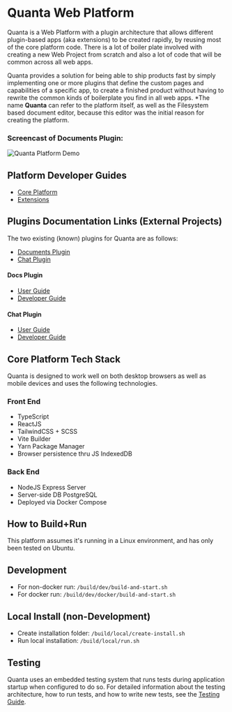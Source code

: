 # Quanta Web Platform
Quanta is a Web Platform with a plugin architecture that allows different plugin-based apps (aka extensions) to be created rapidly, by reusing most of the core platform code. There is a lot of boiler plate involved with creating a new Web Project from scratch and also a lot of code that will be common across all web apps. 

Quanta provides a solution for being able to ship products fast by simply implementing one or more plugins that define the custom pages and capabilities of a specific app, to create a finished product without having to rewrite the common kinds of boilerplate you find in all web apps. *The name **Quanta** can refer to the platform itself, as well as the Filesystem based document editor, because this editor was the initial reason for creating the platform.

### Screencast of Documents Plugin:

![Quanta Platform Demo](./plugins/docs/docs/img/screencast.gif)

## Platform Developer Guides
* [Core Platform](./public/docs/platform/platform_developer_guide.md)
* [Extensions](./public/docs/extensions/extensions_developer_guide.md)

## Plugins Documentation Links (External Projects)

The two existing (known) plugins for Quanta are as follows:

* [Documents Plugin](https://github.com/Clay-Ferguson/quanta-docs-plugin)
* [Chat Plugin](https://github.com/Clay-Ferguson/quanta-chat-plugin)

#### Docs Plugin
* [User Guide](https://github.com/Clay-Ferguson/quanta-docs-plugin/blob/main/docs/user_guide.md)
* [Developer Guide](https://github.com/Clay-Ferguson/quanta-docs-plugin/blob/main/docs/developer_guide.md)

#### Chat Plugin
* [User Guide](https://github.com/Clay-Ferguson/quanta-chat-plugin/blob/main/docs/user_guide.md) 
* [Developer Guide](https://github.com/Clay-Ferguson/quanta-chat-plugin/blob/main/docs/developer_guide.md)

## Core Platform Tech Stack
Quanta is designed to work well on both desktop browsers as well as mobile devices and uses the following technologies.

### Front End
* TypeScript
* ReactJS
* TailwindCSS + SCSS
* Vite Builder
* Yarn Package Manager
* Browser persistence thru JS IndexedDB

### Back End
* NodeJS Express Server 
* Server-side DB PostgreSQL
* Deployed via Docker Compose

## How to Build+Run
This platform assumes it's running in a Linux environment, and has only been tested on Ubuntu.

## Development
* For non-docker run: `/build/dev/build-and-start.sh`
* For docker run: `/build/dev/docker/build-and-start.sh`

## Local Install (non-Development)
* Create installation folder: `/build/local/create-install.sh`
* Run local installation: `/build/local/run.sh`


## Testing
Quanta uses an embedded testing system that runs tests during application startup when configured to do so. For detailed information about the testing architecture, how to run tests, and how to write new tests, see the [Testing Guide](./TESTING.md).
